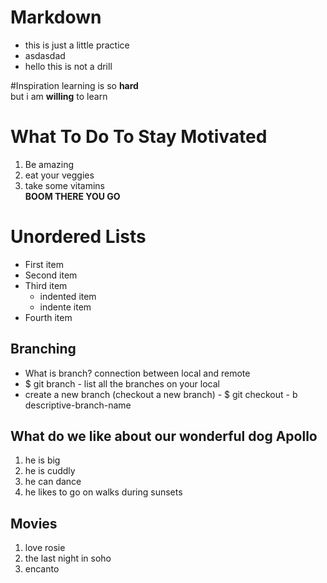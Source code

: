 # Markdown
- this is just a little practice  
- asdasdad  
- hello this is not a drill  


#Inspiration
learning is so **hard**  
but i am **willing** to learn  

# What To Do To Stay Motivated
1. Be amazing
2. eat your veggies
3. take some vitamins  
**BOOM THERE YOU GO**

# Unordered Lists   
- First item  
- Second item  
- Third item  
  - indented item  
  - indente item  
- Fourth item  

## Branching
- What is branch? connection between local and remote
- $ git branch - list all the branches on your local
- create a new branch (checkout a new branch) - $ git checkout - b descriptive-branch-name

## What do we like about our wonderful dog **Apollo**
1. he is big
2. he is cuddly
3. he can dance
4. he likes to go on walks during sunsets

## Movies
1. love rosie
2. the last night in soho
3. encanto

